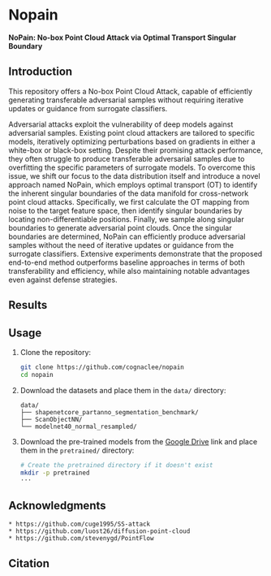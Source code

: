 # Nopain
**NoPain: No-box Point Cloud Attack via Optimal Transport Singular Boundary**


## Introduction
This repository offers a No-box Point Cloud Attack, capable of efficiently generating transferable adversarial samples without requiring iterative updates or guidance from surrogate classifiers.

Adversarial attacks exploit the vulnerability of deep models against adversarial samples. Existing point cloud attackers are tailored to specific models, iteratively optimizing perturbations based on gradients in either a white-box or black-box setting. Despite their promising attack performance, they often struggle to produce transferable adversarial samples due to overfitting the specific parameters of surrogate models. To overcome this issue, we shift our focus to the data distribution itself and introduce a novel approach named NoPain, which employs optimal transport (OT) to identify the inherent singular boundaries of the data manifold for cross-network point cloud attacks. Specifically, we first calculate the OT mapping from noise to the target feature space, then identify singular boundaries by locating non-differentiable positions. Finally, we sample along singular boundaries to generate adversarial point clouds. Once the singular boundaries are determined, NoPain can efficiently produce adversarial samples without the need of iterative updates or guidance from the surrogate classifiers. Extensive experiments demonstrate that the proposed end-to-end method outperforms baseline approaches in terms of both transferability and efficiency, while also maintaining notable advantages even against defense strategies.

## Results


## Usage

1. Clone the repository:

    ```bash
    git clone https://github.com/cognaclee/nopain
    cd nopain
    ```
2. Download the datasets and place them in the `data/` directory:
    ```
    data/
    ├── shapenetcore_partanno_segmentation_benchmark/
    ├── ScanObjectNN/
    └── modelnet40_normal_resampled/
    ```
3. Download the pre-trained models from the [Google Drive](https://drive.google.com/drive/folders/1K0i1Q-77maDBT03fSGRQzHXA1bvgNSD5?usp=drive_link) link and place them in the `pretrained/` directory:

    ```bash
    # Create the pretrained directory if it doesn't exist
    mkdir -p pretrained
    ···
## Acknowledgments
```
* https://github.com/cuge1995/SS-attack
* https://github.com/luost26/diffusion-point-cloud
* https://github.com/stevenygd/PointFlow
```


## Citation

```

```
